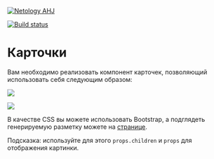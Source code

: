 [![Netology AHJ](https://github.com/natalia-smyslova/cards/actions/workflows/web.yml/badge.svg)](https://github.com/natalia-smyslova/cards/actions/workflows/web.yml)

[![Build status](https://ci.appveyor.com/api/projects/status/ivsacyok606bfjn3/branch/main?svg=true)](https://ci.appveyor.com/project/natalia-smyslova/cards/branch/main)

Карточки
===

Вам необходимо реализовать компонент карточек, позволяющий использовать себя следующим образом:

![](https://github.com/natalia-smyslova/ra16-homeworks/raw/master/composition/cards/assets/card1.png)

![](https://github.com/natalia-smyslova/ra16-homeworks/raw/master/composition/cards/assets/card2.png)

В качестве CSS вы можете использовать Bootstrap, а подглядеть генерируемую разметку можете на [странице](https://getbootstrap.com/docs/4.3/components/card/).

Подсказка: используйте для этого `props.children` и `props` для отображения картинки.

